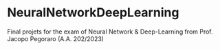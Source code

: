 # NeuralNetworkDeepLearning
Final projets for the exam of Neural Network &amp; Deep-Learning from Prof. Jacopo Pegoraro (A.A. 202/2023)
